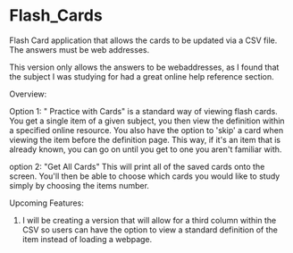 # Flash_Cards
Flash Card application that  allows the cards to be updated via a CSV file.  The answers must be web addresses.

This version only allows the answers to be webaddresses, as I found that the subject I was studying for had a great online help reference section.

Overview:

Option 1: " Practice with Cards" is a standard way of viewing flash cards.  You get a single item of a given subject, you then view the definition within a 
specified online resource.  You also have the option to 'skip' a card when viewing the item before the definition page.  This way, if it's an item that
is already known, you can go on until you get to one you aren't familiar with.

option 2: "Get All Cards"  This will print all of the saved cards onto the screen.  You'll then be able to choose which cards you would like to study simply by 
choosing the items number.

Upcoming Features:

1) I will be creating a version that will allow for a third column within the CSV so users can have the option to view a standard definition of the item instead
   of loading a webpage.
